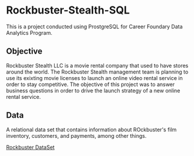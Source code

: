 # Rockbuster-Stealth-SQL
This is a project conducted using ProstgreSQL for Career Foundary Data Analytics Program.

## Objective
Rockbuster Stealth LLC is a movie rental company that used to have stores around the world. The Rockbuster Stealth management team is planning to use its exixting movie licenses to launch an online video rental service in order to stay competitive.
The objective of this project was to answer business questions in order to drive the launch strategy of a new online rental service.

## Data
A relational data set that contains information about ROckbuster's film inventory, customers, and payments, among other things.

[Rockbuster DataSet](https://www.postgresqltutorial.com/wp-content/uploads/2019/05/dvdrental.zip)
